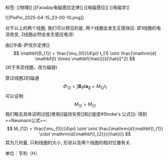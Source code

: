标签: [[物理]] [[Faraday电磁感应定律]] [[电磁感应]]  [[电磁学]]

![[PixPin_2025-04-15_23-00-10.png]]

对于以上的两个线圈, 我们可以预见的是, 两个线圈会发生互感效应: 即1线圈的电流改变, 2线圈必然会发生感应电流! 

由[[毕奥-萨伐尔定律]]: 
$$
\mathbf{B_{1}} = \frac{\mu_{0}}{4\pi} I_{1} \oint \frac{\mathrm{d} \mathbf{l} \times \mathbf{\hat{i}}}{\hat{i}^2}
$$
(对于多匝线圈，改为磁链)

穿过线圈2的磁通
$$
\Phi_{12} = \int \mathbf{B_{1}}\mathrm{d} \mathbf{a_{2}} = M_{12} I_{1}
$$
可以证明: 
$$
M_{12} = M_{21}
$$
我们略去具体证明过程(使用[[磁场矢势]]和[[旋度#Stroke's 公式]]): 得到==Neumann公式==: 
$$
M_{12} = \frac{\mu_{0}}{4\pi} \oint \oint \frac{\mathrm{d}\mathbf{l_{1}} \cdot \mathrm{d}\mathbf{l_{2}}}{\hat{i}}
$$
其为几何量, 只和线圈的大小, 形状以及两个线圈的相对位置有关. 

单位：亨利（H）
